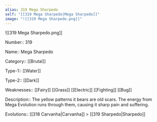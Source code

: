 ```yaml
---
alias: 319 Mega Sharpedo
self: "[[319 Mega Sharpedo|Mega Sharpedo]]"
image: "![[319 Mega Sharpedo.png]]"
---
```


![[319 Mega Sharpedo.png]]


Number:: 319

Name:: Mega Sharpedo

Category:: [[Brutal]]

Type-1:: [[Water]]

Type-2:: [[Dark]] 

Weaknesses:: [[Fairy]] [[Grass]] [[Electric]] [[Fighting]] [[Bug]] 

Description:: The yellow patterns it bears are old scars. The energy from Mega Evolution runs through them, causing it sharp pain and suffering.

Evolutions:: [[318 Carvanha|Carvanha]] > [[319 Sharpedo|Sharpedo]]